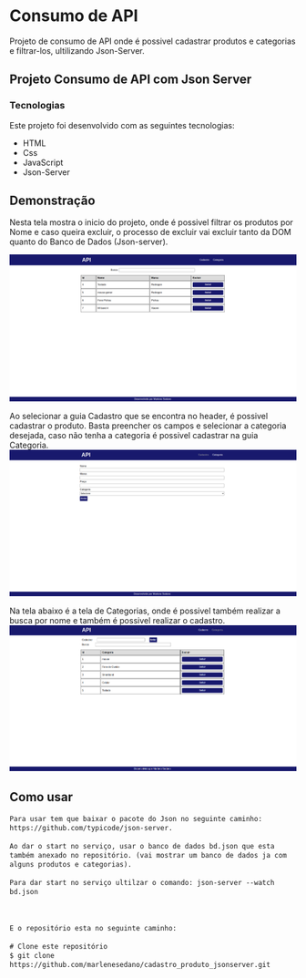 # Consumo de API

Projeto de consumo de API onde é possivel cadastrar produtos e categorias e filtrar-los, ultilizando Json-Server.

## Projeto Consumo de API com Json Server


### Tecnologias

Este projeto foi desenvolvido com as seguintes tecnologias:

- HTML
- Css
- JavaScript
- Json-Server

                                                     
## Demonstração
 

Nesta tela mostra o inicio do projeto, onde é possivel filtrar os produtos por Nome e caso queira excluir, o processo de excluir vai excluir tanto da DOM quanto do Banco de Dados (Json-server).

<img src="./assets/inicio.png">

Ao selecionar a guia Cadastro que se encontra no header, é possivel cadastrar o produto. Basta preencher os campos e selecionar a categoria desejada, caso não tenha a categoria é possivel cadastrar na guia Categoria.
<img src="./assets/cadproduto.png">
 
Na tela abaixo é a tela de Categorias, onde é possivel também realizar a busca por nome e também é possivel realizar o cadastro.
<img src="./assets/categoria.png">


## Como usar

```
Para usar tem que baixar o pacote do Json no seguinte caminho: https://github.com/typicode/json-server.

Ao dar o start no serviço, usar o banco de dados bd.json que esta também anexado no repositório. (vai mostrar um banco de dados ja com alguns produtos e categorias).

Para dar start no serviço ultilzar o comando: json-server --watch bd.json 



E o repositório esta no seguinte caminho:

# Clone este repositório
$ git clone https://github.com/marlenesedano/cadastro_produto_jsonserver.git




